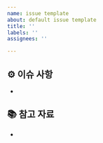 ```yaml
---
name: issue template
about: default issue template
title: ''
labels: ''
assignees: ''

---
```


## ⚙ 이슈 사항

-

## 📚 참고 자료

-
